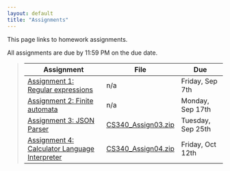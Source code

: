 ```yaml
---
layout: default
title: "Assignments"
---
```


This page links to homework assignments.

All assignments are due by 11:59 PM on the due date.

> Assignment | File | Due
> ---------- | ---- | ---
> [Assignment 1: Regular expressions](assign01.html) | n/a | Friday, Sep 7th
> [Assignment 2: Finite automata](assign02.html) | n/a | Monday, Sep 17th
> [Assignment 3: JSON Parser](assign03.html) | [CS340\_Assign03.zip](CS340_Assign03.zip) | Tuesday, Sep 25th
> [Assignment 4: Calculator Language Interpreter](assign04.html) | [CS340\_Assign04.zip](CS340_Assign04.zip) | Friday, Oct 12th


<!--
> [Assignment 4: Clojure MOOC](assign04.html) | n/a | Milestone 1: Friday, Oct 13th<br>Milestone 2: Wednesday, Oct 25th<br>Milestone 3: Wedneday, Nov 1st
> [Assignment 5: Boolean Function Synthesis](assign05.html) | n/a | Wednesday, Nov 8th
> [Assignment 6: Parsing](assign06.html) | [cs340-assign06.zip](cs340-assign06.zip) | Friday, Nov 17th
> [Assignment 7: Abstract Syntax Trees](assign07.html) | [cs340-assign07.zip](cs340-assign07.zip) | Tuesday, Dec 5th
> [Assignment 8: Code Generation](assign08.html) | [cs340-assign08.zip](cs340-assign08.zip) | Tuesday, Dec 12th
-->
